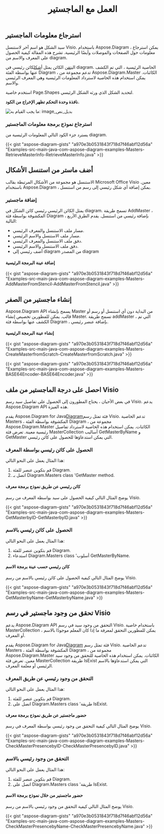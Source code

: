 ﻿---
title: العمل مع الماجستير
type: docs
weight: 30
url: /ar/java/working-with-masters/
---
## **استرجاع معلومات الماجستير**
سيد الشكل هو اسم آخر لاستنسل Visio. باستخدام Aspose.Diagram ، يمكن استرجاع معلومات حول الصفحات والموصلات وأيضًا الرئيسية. تشرح هذه المقالة كيفية الحصول على المعرف والاسم من diagram.

 ال[يتقن](https://reference.aspose.com/diagram/java/com.aspose.diagram/master) الكائن يمثل أ[شكل](https://reference.aspose.com/diagram/java/com.aspose.diagram/shape)كائن رئيسي في diagram. الخاصية الرئيسية ، التي تم الكشف عنها بواسطة الفئة Diagram ، تدعم مجموعة من Aspose.Diagram.Master الكائنات. يمكن استخدام هذه الخاصية لاسترداد المعلومات الرئيسية وهي المعرف الرئيسي والاسم.

استخدم خاصية Page.Shapes لتحديد الشكل الذي ورثه الشكل الرئيسي.

**نافذة وحدة التحكم تظهر الإخراج من الكود.** 

![ما يجب القيام به: image_بديل_نص](http://i.imgur.com/DPn5sP9.png)
### **استرجاع نموذج برمجة معلومات الماجستير**
يسترد جزء الكود التالي المعلومات الرئيسية من diagram.

{{< gist "aspose-diagram-gists" "a970e3b0531843f718d7f46abf12d56a" "Examples-src-main-java-com-aspose-diagram-examples-Masters-RetrieveMasterInfo-RetrieveMasterInfo.java" >}}
## **أضف ماستر من استنسل الأشكال**
الاستنسل هو مجموعة من الأشكال المرتبطة بقالب Microsoft Office Visio معين. باستخدام Aspose.Diagram ، يمكن إضافة أي شكل رئيسي إلى رسم من استنسل.
### **إضافة ماجستير**
يمثل الكائن الرئيسي رئيسي كائن الشكل في diagram. تسمح طريقة AddMaster ، المكشوفة بواسطة فئة Diagram ، بإضافة رئيسي من استنسل. يقدم الطرق الأربع التالية:

- مسار ملف الاستنسل والمعرف الرئيسي.
- مسار ملف الاستنسل والاسم الرئيسي.
- دفق ملف الاستنسل والمعرف الرئيسي.
- دفق ملف الاستنسل والاسم الرئيسي.
- أضف رئيسي إلى diagram من المصدر diagram
#### **إضافة عينة البرمجة الرئيسية**
{{< gist "aspose-diagram-gists" "a970e3b0531843f718d7f46abf12d56a" "Examples-src-main-java-com-aspose-diagram-examples-Masters-AddMasterFromStencil-AddMasterFromStencil.java" >}}
## **إنشاء ماجستير من الصفر**
Aspose.Diagram API يسمح بإنشاء Master من البداية دون أي استنسل أو رسم أو قالب. يمكن للمطورين تخصيص إنشاء Master. تسمح طريقة addMaster ، التي تم الكشف عنها بواسطة فئة Diagram ، بإضافة عنصر رئيسي.
#### **إنشاء عينة البرمجة الرئيسية**
{{< gist "aspose-diagram-gists" "a970e3b0531843f718d7f46abf12d56a" "Examples-src-main-java-com-aspose-diagram-examples-Masters-CreateMasterfromScratch-CreateMasterfromScratch.java" >}}

{{< gist "aspose-diagram-gists" "a970e3b0531843f718d7f46abf12d56a" "Examples-src-main-java-com-aspose-diagram-examples-Masters-BASE64Encoder-BASE64Encoder.java" >}}
## **احصل على درجة الماجستير من ملف Visio**
في بعض الأحيان ، يحتاج المطورون إلى الحصول على تفاصيل سيد رسم Visio. يدعم Aspose.Diagram API هذه الميزة.

 يقدم Aspose.Diagram for Java[Diagram](https://reference.aspose.com/diagram/java/com.aspose.diagram/diagram)فئة تمثل رسم Visio. تدعم الخاصية Masters ، المكشوفة بواسطة الفئة Diagram ، مجموعة من Aspose.Diagram.Master الكائنات. يمكن استخدام هذه الخاصية لاسترداد تفاصيل رئيسية معينة. تعرض فئة MasterCollection أساليب GetMasterByName و GetMaster التي يمكن استدعاؤها للحصول على كائن رئيسي.
### **الحصول على كائن رئيسي بواسطة المعرف**
هذا المثال يعمل على النحو التالي:

1. قم بتكوين عنصر للفئة Diagram.
1. اتصل بـ Diagram.Masters class 'GetMaster method.
#### **كائن رئيسي عن طريق نموذج برمجة معرف**
يوضح المثال التالي كيفية الحصول على سيد بواسطة المعرف من رسم Visio.

{{< gist "aspose-diagram-gists" "a970e3b0531843f718d7f46abf12d56a" "Examples-src-main-java-com-aspose-diagram-examples-Masters-GetMasterbyID-GetMasterbyID.java" >}}
### **الحصول على كائن رئيسي بالاسم**
هذا المثال يعمل على النحو التالي:

1. قم بتكوين عنصر للفئة Diagram.
1. استدعاء Diagram.Masters class 'أسلوب GetMasterByName.
#### **كائن رئيسي حسب عينة برمجة الاسم**
يوضح المثال التالي كيفية الحصول على كائن رئيسي بالاسم من رسم Visio.

{{< gist "aspose-diagram-gists" "a970e3b0531843f718d7f46abf12d56a" "Examples-src-main-java-com-aspose-diagram-examples-Masters-GetMasterbyName-GetMasterbyName.java" >}}
## **تحقق من وجود ماجستير في رسم Visio**
يدعم Aspose.Diagram API التحقق من وجود سيد في رسم Visio. باستخدام خاصية MasterCollection ، يمكن للمطورين التحقق لمعرفة ما إذا كان المعلم موجودًا بالاسم أو المعرف.

 يقدم Aspose.Diagram for Java[Diagram](https://reference.aspose.com/diagram/java/com.aspose.diagram/diagram) فئة تمثل رسم Visio. تدعم الخاصية Masters ، المكشوفة بواسطة الفئة Diagram ، مجموعة من Aspose.Diagram.Master الكائنات. يمكن استخدام هذه الخاصية للتحقق من وجود سيد معين. تعرض فئة MasterCollection طريقة IsExist التي يمكن استدعاؤها بالاسم الرئيسي أو معلمة المعرف.
### **التحقق من وجود رئيسي عن طريق المعرف**
هذا المثال يعمل على النحو التالي:

1. قم بتكوين عنصر للفئة Diagram.
1. اتصل على Diagram.Masters class 'طريقة IsExist.
#### **حضور ماجستير عن طريق نموذج برمجة معرف**
يوضح المثال التالي كيفية التحقق من وجود رئيسي بواسطة المعرف في رسم Visio.

{{< gist "aspose-diagram-gists" "a970e3b0531843f718d7f46abf12d56a" "Examples-src-main-java-com-aspose-diagram-examples-Masters-CheckMasterPresencebyID-CheckMasterPresencebyID.java" >}}
### **التحقق من وجود رئيسي بالاسم**
هذا المثال يعمل على النحو التالي:

1. قم بتكوين عنصر للفئة Diagram.
1. اتصل على Diagram.Masters class 'طريقة IsExist.
#### **حضور ماجستير من خلال نموذج برمجة الاسم**
يوضح المثال التالي كيفية التحقق من وجود رئيسي بالاسم من رسم Visio.

{{< gist "aspose-diagram-gists" "a970e3b0531843f718d7f46abf12d56a" "Examples-src-main-java-com-aspose-diagram-examples-Masters-CheckMasterPresencebyName-CheckMasterPresencebyName.java" >}}
